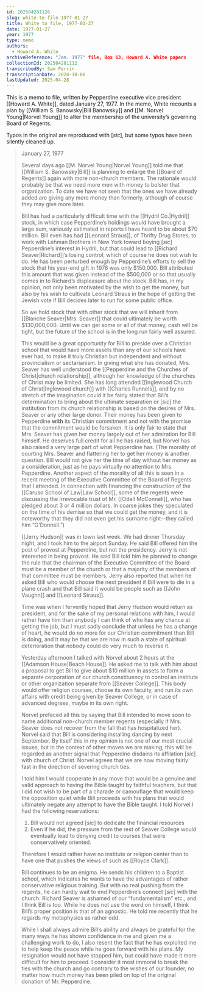 ```yaml
---
id: 202504281126
slug: white-to-file-1977-01-27
title: White to file, 1977-01-27
date: 1977-01-27
year: 1977
type: memo
authors:
  - Howard A. White
archiveReference: "Jan. 1977" file, Box 63, Howard A. White papers
collectionId: 202504281112
transcribedBy: Sam Perrin
transcriptionDate: 2024-10-08
lastUpdated: 2025-04-28
---
```

This is a memo to file, written by Pepperdine executive vice president [[Howard A. White]], dated January 27, 1977. In the memo, White recounts a plan by [[William S. Banowsky|Bill Banowsky]] and [[M. Norvel Young|Norvel Young]] to alter the membership of the university’s governing Board of Regents.

Typos in the original are reproduced with \[*sic*\], but some typos have been silently cleaned up.

>January 27, 1977
>
>Several days ago [[M. Norvel Young|Norvel Young]] told me that [[William S. Banowsky|Bill]] is planning to enlarge the [[Board of Regents]] again with more non-church members. The rationale would probably be that we need more men with money to bolster that organization. To date we have not seen that the ones we have already added are giving any more money than formerly, although of course they may give more later.
>
>Bill has had a particularly difficult time with the [[Hydril Co.|Hydril]] stock, in which case Pepperdine’s holdings would have brought a large sum, variously estimated in reports I have heard to be about $70 million. Bill even has had [[Leonard Straus]], of Thrifty Drug Stores, to work with Lehman Brothers in New York toward boying \[*sic*\] Pepperdine’s interest in Hydril, but that could lead to [[Richard Seaver|Richard]]’s losing control, which of course he does not wish to do. He has been perturbed enough by Pepperdine’s efforts to sell the stock that his year-end gift in 1976 was only $150,000. Bill attributed this amount that was given instead of the $500,000 or so that usually comes in to Richard’s displeasure about the stock. Bill has, in my opinion, not only been motivated by the wish to get the money, but also by his wish to cultivate Leonard Straus in the hope of getting the Jewish vote if Bill decides later to run for some public office.
>
>So we hold stock that with other stock that we will inherit from [[Blanche Seaver|Mrs. Seaver]] that could ultimately be worth $130,000,000. Until we can get some or all of that money, cash will be tight, but the future of the school is in the long run fairly well assured.
>
>This would be a great opportunity for Bill to preside over a Christian school that would have more assets than any of our schools have ever had, to make it truly Christian but independent and without provincialism or sectarianism. In giving what she has donated, Mrs. Seaver has well understood the [[Pepperdine and the Churches of Christ|church relationship]], although her knowledge of the churches of Christ may be limited. She has long attended [[Inglewood Church of Christ|Inglewood church]] with [[Charles Runnels]], and by no stretch of the imagination could it be fairly stated that Bill’s determination to bring about the ultimate separation or \[*sic*\] the institution from its church relationship is based on the desires of Mrs. Seaver or any other large donor. Their money has been given to Pepperdine __with__ its Christian commitment and not with the promise that the commitment would be forsaken. It is only fair to state that Mrs. Seaver has given her money largely out of her admiration for Bill himself. He deserves full credit for all he has raised, but Norvel has also raised a very large part of what Pepperdine has. (The morality of courting Mrs. Seaver and flattering her to get her money is another question. Bill would not give her the time of day without her money as a consideration, just as he pays virtually no attention to Mrs. Pepperdine. Another aspect of the morality of all this is seen in a recent meeting of the Executive Committee of the Board of Regents that I attended. In connection with financing the construction of the [[Caruso School of Law|Law School]], some of the regents were discussing the irrevocable trust of Mr. [[Odell McConnell]], who has pledged about 3 or 4 million dollars. In coarse jokes they speculated on the time of his demise so that we could get the money, and it is noteworthy that they did not even get his surname right--they called him “O’Donnell.”)
>
>[[Jerry Hudson]] was in town last week. We had dinner Thursday night, and I took him to the airport Sunday. He said Bill offered him the post of provost at Pepperdine, but not the presidency. Jerry is not interested in being provost. He said Bill told him he planned to change the rule that the chairman of the Executive Committee of the Board must be a member of the church or that a majority of the members of that committee must be members. Jerry also reported that when he asked Bill who would choose the next president if Bill were to die in a plane crash and that Bill said it would be people such as [[John Vaughn]] and [[Leonard Straus]].
>
>Time was when I fervently hoped that Jerry Hudson would return as president, and for the sake of my personal relations with him, I would rather have him than anybody I can think of who has any chance at getting the job, but I must sadly conclude that unless he has a change of heart, he would do no more for our Christian commitment than Bill is doing, and it may be that we are now in such a state of spiritual deterioration that nobody could do very much to reverse it.
>
>Yesterday afternoon I talked with Norvel about 2 hours at the [[Adamson House|Beach House]]. He asked me to talk with him about a proposal to get Bill to give about $10 million in assets to form a separate corporation of our church constituency to control an institute or other organization separate from [[Seaver College]]. This body would offer religion courses, choose its own faculty, and run its own affairs with credit being given by Seaver College, or in case of advanced degrees, maybe in its own right.
>
>Norvel prefaced all this by saying that Bill intended to move soon to name additional non-church member regents (especially if Mrs. Seaver does not recover from the fall that has hospitalized her). Norvel said that Bill is considering installing dancing by next September. By itself this in my opinion is not one of our most crucial issues, but in the context of other moves we are making, this will be regarded as another signal that Pepperdine disdains its affilation \[*sic*\] with church of Christ. Norvel agrees that we are now moving fairly fast in the direction of severing church ties.
>
>I told him I would cooperate in any move that would be a genuine and valid approach to having the Bible taught by faithful teachers, but that I did not wish to be part of a charade or camouflage that would keep the opposition quiet while Bill proceeds with his plans that would ultimately negate any attempt to have the Bible taught. I told Norvel I had the following reservations:
>1. Bill would not agreed \[*sic*\] to dedicate the financial resources
>2. Even if he did, the pressure from the rest of Seaver College would eventually lead to denying credit to courses that were conservatively oriented.
>
>Therefore I would rather have no institute or religion center than to have one that pushes the views of such as [[Royce Clark]].
>
>Bill continues to be an enigma. He sends his children to a Baptist school, which indicates he wants to have the advantages of rather conservative religious training. But with no real pushing from the regents, he can hardly wait to end Pepperdine’s connect \[*sic*\] with the church. Richard Seaver is ashamed of our “fundamentalism” etc., and I think Bill is too. While he does not use the word on himself, I think Bill’s proper position is that of an agnostic. He told me recently that he regards my metaphysics as rather odd.
>
>While I shall always admire Bill’s ability and always be grateful for the many ways he has shown confidence in me and given me a challenging work to do, I also resent the fact that he has exploited me to help keep the peace while he goes forward with his plans. My resignation would not have stopped him, but could have made it more difficult for him to proceed. I consider it most immoral to break the ties with the church and go contrary to the wishes of our founder, no matter how much money has been piled on top of the original donation of Mr. Pepperdine.